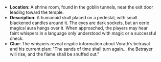 - **Location**: A shrine room, found in the goblin tunnels, near the exit door leading toward the temple.
- **Description**: A humanoid skull placed on a pedestal, with small blackened candles around it. The eyes are dark sockets, but an eerie magical aura hangs over it. When approached, the players may hear faint whispers in a language only understood with magic or a successful check.
- **Clue**: The whispers reveal cryptic information about Vorath’s betrayal and his current plan: "The sands of time shall turn again… the Betrayer will rise, and the flame shall be snuffed out."